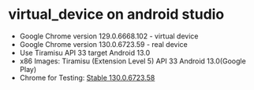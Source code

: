 # virtual_device on android studio 
- Google Chrome version 129.0.6668.102 - virtual device
- Google Chrome version 130.0.6723.59 - real device
- Use Tiramisu API 33 target Android 13.0
- x86 Images: Tiramisu (Extension Level 5) API 33 Android 13.0(Google Play)
- Chrome for Testing: [Stable 130.0.6723.58](https://sites.google.com/chromium.org/driver/downloads)
